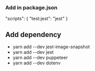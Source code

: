 ### Add in package.json
"scripts": {
 "test:jest": "jest"
}

## Add dependency 
- yarn add --dev jest-image-snapshot
- yarn add --dev jest
- yarn add --dev puppeteer
- yarn add --dev dotenv